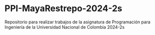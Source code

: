 # PPI-MayaRestrepo-2024-2s
Repositorio para realizar trabajos de la asignatura de Programación para Ingeniería de la Universidad Nacional de Colombia 2024-2s

